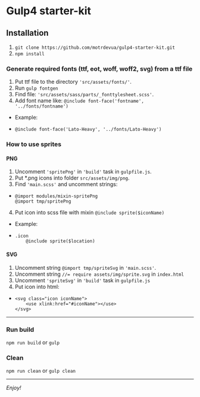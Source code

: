 # Gulp4 starter-kit

## Installation

1.  `git clone https://github.com/motrdevua/gulp4-starter-kit.git`
2.  `npm install`

### Generate required fonts (ttf, eot, woff, woff2, svg) from a ttf file

1.  Put ttf file to the directory `'src/assets/fonts/'`.
2.  Run `gulp fontgen`
3.  Find file: `'src/assets/sass/parts/_fonttylesheet.scss'`.
4.  Add font name like: `@include font-face('fontname', '../fonts/fontname')`

-   Example:
-     @include font-face('Lato-Heavy', '../fonts/Lato-Heavy')

### How to use sprites

#### PNG

1.  Uncomment `'spritePng'` in `'build'` task in `gulpfile.js`.
2.  Put *.png icons into folder `src/assets/img/png`.
3.  Find `'main.scss'` and uncomment strings:
-     @import modules/mixin-spritePng
      @import tmp/spritePng
4.  Put icon into scss file with mixin `@include sprite($iconName)`

- Example: 
-     .icon
          @include sprite($location)

#### SVG

1.  Uncomment string `@import tmp/spriteSvg` in `'main.scss'`.
2.  Uncomment string `//= require assets/img/sprite.svg` in `index.html`
3.  Uncomment `'spriteSvg'` in `'build'` task in `gulpfile.js`
4.  Put icon into html:
-     <svg class="icon iconName">
          <use xlink:href="#iconName"></use>
      </svg>

---

### Run build

`npm run build` or `gulp`

### Clean

`npm run clean` or `gulp clean`

---

_Enjoy!_
